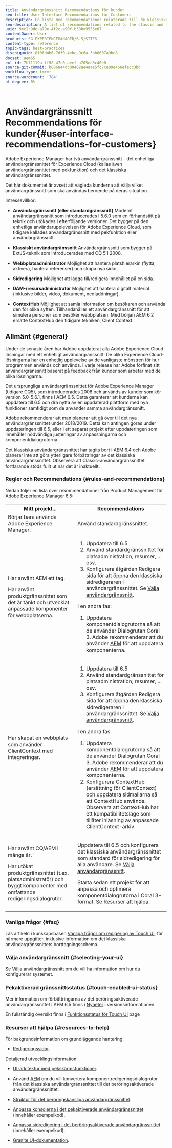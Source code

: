 ```yaml
---
title: Användargränssnitt Recommendations för kunder
seo-title: User Interface Recommendations for Customers
description: En lista med rekommendationer relaterade till de klassiska och pekoptimerade användargränssnitten.
seo-description: A list of recommendations related to the classic and touch-optimized user interfaces.
uuid: 9ec2c9de-a79e-4f2c-a90f-b38ba9553e07
contentOwner: User
products: SG_EXPERIENCEMANAGER/6.5/SITES
content-type: reference
topic-tags: best-practices
discoiquuid: 8f06d4b6-7d30-4ebc-9c6a-3bb8607a9be8
docset: aem65
exl-id: 7b71119a-ff58-47c0-aeef-a705ed8c40e0
source-git-commit: b886844dc80482ae4aae5fc7ce09e466efecc3bd
workflow-type: tm+mt
source-wordcount: '784'
ht-degree: 0%

---
```


# Användargränssnitt Recommendations för kunder{#user-interface-recommendations-for-customers}

Adobe Experience Manager har två användargränssnitt - det enhetliga användargränssnittet för Experience Cloud (kallas även användargränssnittet med pekfunktion) och det klassiska användargränssnittet.

Det här dokumentet är avsett att vägleda kunderna att välja vilket användargränssnitt som ska användas beroende på deras situation.

Intressevillkor:

* **Användargränssnitt (eller standardgränssnitt)**
Modernt användargränssnitt som introducerades i 5.6.0 som en förhandstitt på teknik och utökades i efterföljande versioner. Det bygger på den enhetliga användarupplevelsen för Adobe Experience Cloud, som tidigare kallades användargränssnitt med pekfunktion eller användargränssnitt.

* **Klassiskt användargränssnitt**
Användargränssnitt som bygger på ExtJS-teknik som introducerades med CQ 5.1 2008.

* **Webbplatsadministratör**
Möjlighet att hantera platshierarkin (flytta, aktivera, hantera referenser) och skapa nya sidor.

* **Sidredigering**
Möjlighet att lägga till/redigera innehållet på en sida.

* **DAM-/resursadministratör**
Möjlighet att hantera digitalt material (inklusive bilder, video, dokument, nedladdningar).

* **ContextHub**
Möjlighet att samla information om besökaren och använda den för olika syften. Tillhandahåller ett användargränssnitt för att simulera personer som besöker webbplatsen. Med början AEM 6.2 ersatte ContextHub den tidigare tekniken, Client Context.

## Allmänt {#general}

Under de senaste åren har Adobe uppdaterat alla Adobe Experience Cloud-lösningar med ett enhetligt användargränssnitt. De olika Experience Cloud-lösningarna har en enhetlig upplevelse av de vanligaste mönstren för hur programmen används och används. I varje release har Adobe förfinat sitt användargränssnitt baserat på feedback från kunder som arbetar med de olika lösningarna.

Det ursprungliga användargränssnittet för Adobe Experience Manager (tidigare CQ5), som introducerades 2008 och används av kunder som kör version 5.0-5.6.1, finns i AEM 6.5. Detta garanterar att kunderna kan uppdatera till 6.5 och dra nytta av en uppdaterad plattform med nya funktioner samtidigt som de använder samma användargränssnitt.

Adobe rekommenderar att man planerar att gå över till det nya användargränssnittet under 2018/2019. Detta kan antingen göras under uppdateringen till 6.5, eller i ett separat projekt efter uppdateringen som innehåller nödvändiga justeringar av anpassningarna och komponentdialogrutorna.

Det klassiska användargränssnittet har tagits bort i AEM 6.4 och Adobe planerar inte att göra ytterligare förbättringar av det klassiska användargränssnittet. Observera att Classic-användargränssnittet fortfarande stöds fullt ut när det är inaktuellt.

### Regler och Recommendations {#rules-and-recommendations}

Nedan följer en lista över rekommendationer från Product Management för Adobe Experience Manager 6.5:

<table>
 <tbody>
  <tr>
   <th>Mitt projekt...</th>
   <th>Recommendations</th>
  </tr>
  <tr>
   <td>Börjar bara använda Adobe Experience Manager.</td>
   <td>Använd standardgränssnittet.</td>
  </tr>
  <tr>
   <td><p>Har använt AEM ett tag.</p> <p>Har använt produktgränssnittet som det är tänkt och utvecklat anpassade komponenter för webbplatserna.<br /> </p> </td>
   <td>
    <ol>
     <li>Uppdatera till 6.5</li>
     <li>Använd standardgränssnittet för platsadministration, resurser, ... osv.<br /> </li>
     <li>Konfigurera åtgärden Redigera sida för att öppna den klassiska sidredigeraren i användargränssnittet. Se <a href="#selecting-your-ui">Välja användargränssnitt</a>.</li>
    </ol> <p>I en andra fas:</p>
    <ol>
     <li>Uppdatera komponentdialogrutorna så att de använder Dialogrutan Coral 3. Adobe rekommenderar att du använder <a href="/help/sites-developing/modernization-tools.md">AEM</a> för att uppdatera komponenterna.</li>
    </ol> </td>
  </tr>
  <tr>
   <td>Har skapat en webbplats som använder ClientContext med integreringar.<br /> </td>
   <td>
    <ol>
     <li>Uppdatera till 6.5</li>
     <li>Använd standardgränssnittet för platsadministration, resurser, ... osv.</li>
     <li>Konfigurera åtgärden Redigera sida för att öppna den klassiska sidredigeraren i användargränssnittet. Se <a href="#selecting-your-ui">Välja användargränssnitt</a>.</li>
    </ol> <p>I en andra fas:</p>
    <ol>
     <li>Uppdatera komponentdialogrutorna så att de använder Dialogrutan Coral 3. Adobe rekommenderar att du använder <a href="/help/sites-developing/modernization-tools.md">AEM</a> för att uppdatera komponenterna.</li>
     <li>Konfigurera ContextHub (ersättning för ClientContext) och uppdatera sidmallarna så att ContextHub används. Observera att ContextHub har ett kompatibilitetsläge som tillåter inläsning av anpassade ClientContext-arkiv.</li>
    </ol> </td>
  </tr>
  <tr>
   <td><p>Har använt CQ/AEM i många år.</p> <p>Har utökat produktgränssnittet (t.ex. platsadministratör) och byggt komponenter med omfattande redigeringsdialogrutor.</p> </td>
   <td><p>Uppdatera till 6.5 och konfigurera det klassiska användargränssnittet som standard för sidredigering för alla användare. Se <a href="#selecting-your-ui">Välja användargränssnitt</a>.</p> <p>Starta sedan ett projekt för att anpassa och optimera komponentdialogrutorna i Coral 3-format. Se <a href="#resources-to-help">Resurser att hjälpa</a>.<br /> </p> </td>
  </tr>
 </tbody>
</table>

### Vanliga frågor {#faq}

Läs artikeln i kunskapsbasen [Vanliga frågor om redigering av Touch UI](https://helpx.adobe.com/experience-manager/kb/index/touchui_faq.html), för närmare uppgifter, inklusive information om det klassiska användargränssnittets borttagningsschema.

### Välja användargränssnitt {#selecting-your-ui}

Se [Välja användargränssnitt](/help/sites-authoring/select-ui.md) om du vill ha information om hur du konfigurerar systemet.

### Pekaktiverad gränssnittsstatus {#touch-enabled-ui-status}

Mer information om förbättringarna av det beröringsaktiverade användargränssnittet i AEM 6.5 finns i [Nyheter](/help/release-notes/release-notes.md#what-s-new) i versionsinformationen.

En fullständig översikt finns i [Funktionsstatus för Touch UI](/help/release-notes/touch-ui-features-status.md) page

### Resurser att hjälpa {#resources-to-help}

För bakgrundsinformation om grundläggande hantering:

* [Redigeringssidor](/help/sites-authoring/page-authoring.md).

Detaljerad utvecklingsinformation:

* [UI-arkitektur med pekskärmsfunktioner](/help/sites-developing/touch-ui-concepts.md).
* Använd [AEM](/help/sites-developing/modernization-tools.md) om du vill konvertera komponentredigeringsdialogrutor från det klassiska användargränssnittet till det beröringsaktiverade användargränssnittet.

* [Struktur för det beröringskänsliga användargränssnittet](/help/sites-developing/touch-ui-structure.md).

* [Anpassa konsolerna i det pekaktiverade användargränssnittet](/help/sites-developing/customizing-consoles-touch.md) (innehåller exempelkod).

* [Anpassa sidredigering i det beröringsaktiverade användargränssnittet](/help/sites-developing/customizing-page-authoring-touch.md) (innehåller exempelkod).

* [Granite UI-dokumentation](https://helpx.adobe.com/experience-manager/6-5/sites/developing/using/reference-materials/granite-ui/api/index.html).
